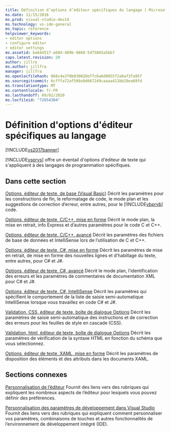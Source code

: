 ```yaml
---
title: Définition d’options d’éditeur spécifiques du langage | Microsoft Docs
ms.date: 11/15/2016
ms.prod: visual-studio-dev14
ms.technology: vs-ide-general
ms.topic: reference
helpviewer_keywords:
- editor options
- configure editor
- editor settings
ms.assetid: ba64d517-a60d-409b-9860-5d75065a5bb7
caps.latest.revision: 20
author: jillre
ms.author: jillfra
manager: jillfra
ms.openlocfilehash: 868c4e2f8b03002bbf7c6a6d0855f2a9af3fa95f
ms.sourcegitcommit: 6cfffa72af599a9d667249caaaa411bb28ea69fd
ms.translationtype: MT
ms.contentlocale: fr-FR
ms.lasthandoff: 09/02/2020
ms.locfileid: "72654304"
---
```

# <a name="setting-language-specific-editor-options"></a>Définition d'options d'éditeur spécifiques au langage
[!INCLUDE[vs2017banner](../../includes/vs2017banner.md)]

[!INCLUDE[vsprvs](../../includes/vsprvs-md.md)] offre un éventail d'options d'éditeur de texte qui s'appliquent à des langages de programmation spécifiques.

## <a name="in-this-section"></a>Dans cette section
 [Options, éditeur de texte, de base (Visual Basic)](../../ide/reference/options-text-editor-basic-visual-basic.md) Décrit les paramètres pour les constructions de fin, le reformatage de code, le mode plan et les suggestions de correction d’erreur, entre autres, pour le [!INCLUDE[vbprvb](../../includes/vbprvb-md.md)] code.

 [Options, éditeur de texte, C/C++, mise en forme](../../ide/reference/options-text-editor-c-cpp-formatting.md) Décrit le mode plan, la mise en retrait, info Express et d’autres paramètres pour le code C et C++.

 [Options, éditeur de texte, C/C++, avancé](../../ide/reference/options-text-editor-c-cpp-advanced.md) Décrit les paramètres des fichiers de base de données et IntelliSense lors de l’utilisation de C et C++.

 [Options, éditeur de texte, C#, mise en forme](../../ide/reference/options-text-editor-csharp-formatting.md) Décrit les paramètres de mise en retrait, de mise en forme des nouvelles lignes et d’habillage du texte, entre autres, pour C# et J#.

 [Options, éditeur de texte, C#, avancé](../../ide/reference/options-text-editor-csharp-advanced.md) Décrit le mode plan, l’identification des erreurs et les paramètres de commentaires de documentation XML pour C# et J#.

 [Options, éditeur de texte, C#, IntelliSense](../../ide/reference/options-text-editor-csharp-intellisense.md) Décrit les paramètres qui spécifient le comportement de la liste de saisie semi-automatique IntelliSense lorsque vous travaillez en code C# et J#.

 [Validation, CSS, éditeur de texte, boîte de dialogue Options](https://msdn.microsoft.com/library/5afe0808-16bb-420f-b620-7ca1a4d9f2cc) Décrit les paramètres de saisie semi-automatique des instructions et de correction des erreurs pour les feuilles de style en cascade (CSS).

 [Validation, html, éditeur de texte, boîte de dialogue Options](https://msdn.microsoft.com/library/9c24ecfe-263e-4bf1-88de-d01be3992863) Décrit les paramètres de vérification de la syntaxe HTML en fonction du schéma que vous sélectionnez.

 [Options, éditeur de texte, XAML, mise en forme](../../ide/reference/options-text-editor-xaml-formatting.md) Décrit les paramètres de disposition des éléments et des attributs dans les documents XAML.

## <a name="related-sections"></a>Sections connexes
 [Personnalisation de l’éditeur](../../ide/customizing-the-editor.md) Fournit des liens vers des rubriques qui expliquent les nombreux aspects de l’éditeur pour lesquels vous pouvez définir des préférences.

 [Personnalisation des paramètres de développement dans Visual Studio](https://msdn.microsoft.com/22c4debb-4e31-47a8-8f19-16f328d7dcd3) Fournit des liens vers des rubriques qui expliquent comment personnaliser vos paramètres, combinaisons de touches et autres fonctionnalités de l’environnement de développement intégré (IDE).
